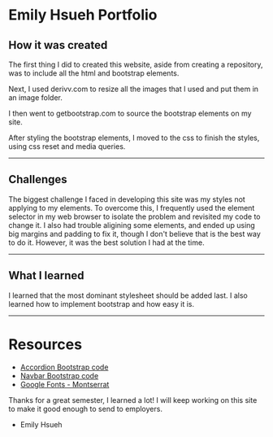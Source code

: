 # Emily Hsueh Portfolio

## How it was created

The first thing I did to created this website, aside from creating a repository, was to include all the html and bootstrap elements. 

Next, I used derivv.com to resize all the images that I used and put them in an image folder.

I then went to getbootstrap.com to source the bootstrap elements on my site.

After styling the bootstrap elements, I moved to the css to finish the styles, using css reset and media queries.

---

## Challenges

The biggest challenge I faced in developing this site was my styles not applying to my elements. To overcome this, I frequently used the element selector in my web browser to isolate the problem and revisited my code to change it. I also had trouble aligining some elements, and ended up using big margins and padding to fix it, though I don't believe that is the best way to do it. However, it was the best solution I had at the time.

---

## What I learned

I learned that the most dominant stylesheet should be added last. I also learned how to implement bootstrap and how easy it is.

---

# Resources

- [Accordion Bootstrap code](https://getbootstrap.com/docs/5.1/components/accordion/)
- [Navbar Bootstrap code](https://getbootstrap.com/docs/5.1/components/navbar/)
- [Google Fonts - Montserrat](https://fonts.google.com/specimen/Montserrat)


Thanks for a great semester, I learned a lot! I will keep working on this site to make it good enough to send to employers.

- Emily Hsueh